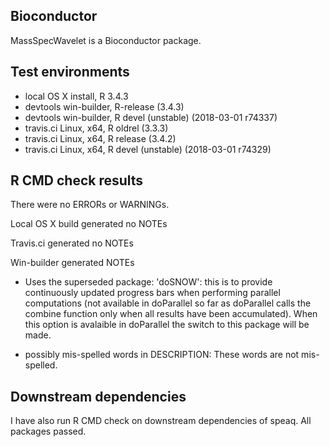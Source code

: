 Bioconductor
------------

MassSpecWavelet is a Bioconductor package.

Test environments
-----------------

-   local OS X install, R 3.4.3
-   devtools win-builder, R-release (3.4.3)
-   devtools win-builder, R devel (unstable) (2018-03-01 r74337)
-   travis.ci Linux, x64, R oldrel (3.3.3)
-   travis.ci Linux, x64, R release (3.4.2)
-   travis.ci Linux, x64, R devel (unstable) (2018-03-01 r74329)

R CMD check results
-------------------

There were no ERRORs or WARNINGs.

Local OS X build generated no NOTEs

Travis.ci generated no NOTEs

Win-builder generated NOTEs

-   Uses the superseded package: 'doSNOW': this is to provide
    continuously updated progress bars when performing parallel
    computations (not available in doParallel so far as doParallel calls
    the combine function only when all results have been accumulated).
    When this option is avalaible in doParallel the switch to this
    package will be made.

-   possibly mis-spelled words in DESCRIPTION: These words are
    not mis-spelled.

Downstream dependencies
-----------------------

I have also run R CMD check on downstream dependencies of speaq. All
packages passed.
